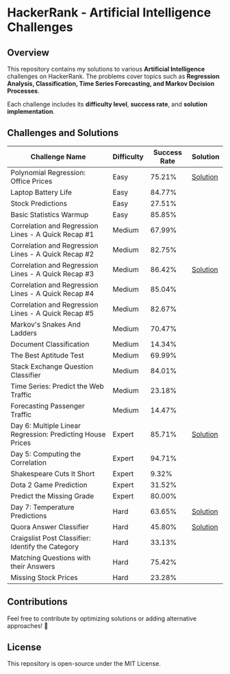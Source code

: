 # HackerRank - Artificial Intelligence Challenges

## Overview
This repository contains my solutions to various **Artificial Intelligence** challenges on HackerRank. The problems cover topics such as **Regression Analysis, Classification, Time Series Forecasting, and Markov Decision Processes**.

Each challenge includes its **difficulty level**, **success rate**, and **solution implementation**.

## Challenges and Solutions

| Challenge Name | Difficulty | Success Rate | Solution |
|---------------|------------|--------------|----------|
| Polynomial Regression: Office Prices | Easy | 75.21% | [Solution](solution/office_price.py) |
| Laptop Battery Life | Easy | 84.77% |  |
| Stock Predictions | Easy | 27.51% |  |
| Basic Statistics Warmup | Easy | 85.85% |  |
| Correlation and Regression Lines - A Quick Recap #1 | Medium | 67.99% |  |
| Correlation and Regression Lines - A Quick Recap #2 | Medium | 82.75% |  |
| Correlation and Regression Lines - A Quick Recap #3 | Medium | 86.42% | [Solution](solution/regression_3.py) |
| Correlation and Regression Lines - A Quick Recap #4 | Medium | 85.04% |  |
| Correlation and Regression Lines - A Quick Recap #5 | Medium | 82.67% |  |
| Markov's Snakes And Ladders | Medium | 70.47% |  |
| Document Classification | Medium | 14.34% |  |
| The Best Aptitude Test | Medium | 69.99% |  |
| Stack Exchange Question Classifier | Medium | 84.01% |  |
| Time Series: Predict the Web Traffic | Medium | 23.18% |  |
| Forecasting Passenger Traffic | Medium | 14.47% |  |
| Day 6: Multiple Linear Regression: Predicting House Prices | Expert | 85.71% | [Solution](solution/predict_house_price.py) |
| Day 5: Computing the Correlation | Expert | 94.71% |  |
| Shakespeare Cuts It Short | Expert | 9.32% |  |
| Dota 2 Game Prediction | Expert | 31.52% |  |
| Predict the Missing Grade | Expert | 80.00% |  |
| Day 7: Temperature Predictions | Hard | 63.65% | [Solution](solution/temperature_prediction.py) |
| Quora Answer Classifier | Hard | 45.80% | [Solution](solution/quora_classifier.py) |
| Craigslist Post Classifier: Identify the Category | Hard | 33.13% |  |
| Matching Questions with their Answers | Hard | 75.42% |  |
| Missing Stock Prices | Hard | 23.28% |  |


## Contributions
Feel free to contribute by optimizing solutions or adding alternative approaches! 🚀

## License
This repository is open-source under the MIT License.
